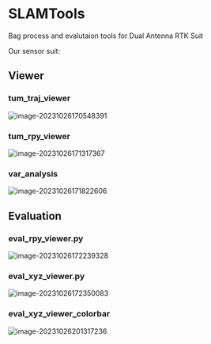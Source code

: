 # SLAMTools
Bag process and evalutaion tools for Dual Antenna RTK Suit



Our sensor suit:







## Viewer

### tum_traj_viewer

![image-20231026170548391](README/image-20231026170548391.png)

### tum_rpy_viewer

![image-20231026171317367](README/image-20231026171317367.png)

### var_analysis

![image-20231026171822606](README/image-20231026171822606.png)

## Evaluation

### eval_rpy_viewer.py

![image-20231026172239328](README/image-20231026172239328.png)

### eval_xyz_viewer.py

![image-20231026172350083](README/image-20231026172350083.png)

### eval_xyz_viewer_colorbar

![image-20231026201317236](README/image-20231026201317236.png)
